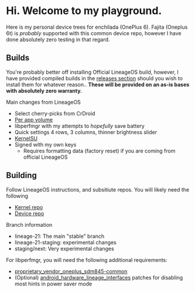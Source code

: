# Hi. Welcome to my playground.

Here is my personal device trees for enchilada (OnePlus 6). 
Fajita (Oneplus 6t) is *probably* supported with this common device repo, however I have done absolutely zero testing in that regard.

## Builds
You're probably better off installing Official LineageOS build, however, I have provided compiled builds in the [releases section](https://github.com/mikooomich/android_device_oneplus_sdm845-common/releases) should you wish to install them for whatever reason.. **These will be provided on an as-is bases with absolutely zero warranty.** 

Main changes from LineageOS
- Select cherry-picks from CrDroid
- [Per app volume](https://review.lineageos.org/q/per-app-volume)
- libperfmgr with my attempts to *hopefully* save battery
- Quick settings 4 rows, 3 columns, thinner brightness slider
- [KernelSU](https://kernelsu.org/)
- Signed with my own keys
    - Requires formatting data (factory reset) if you are coming from official LineageOS


## Building

Follow LineageOS instructions, and subsitiute repos. You will likely need the following
- [Kernel repo](https://github.com/mikooomich/crdroid_kernel_oneplus_sdm845)
- [Device repo](https://github.com/mikooomich/android_device_oneplus_enchilada)


Branch information
- lineage-21: The main "stable" branch
- lineage-21-staging: experimental changes
- staging/next: Very experimental changes


For libperfmgr, you will need the following additional requirements:
- [proprietary_vendor_oneplus_sdm845-common](https://github.com/mikooomich/proprietary_vendor_oneplus_sdm845-common)
- (Optional) [android_hardware_lineage_interfaces](https://github.com/mikooomich/android_hardware_lineage_interfaces/tree/libperf-power-saver) patches for disabling most hints in power saver mode 
